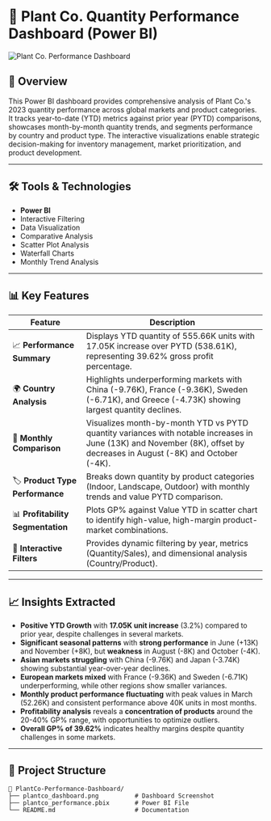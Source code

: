# 🌱 Plant Co. Quantity Performance Dashboard (Power BI)

![Plant Co. Performance Dashboard](https://github.com/your-username/PowerBI-Projects/blob/main/PlantCo%20Dashboard/plantco_dashboard.png)

## 📌 Overview

This Power BI dashboard provides comprehensive analysis of Plant Co.'s 2023 quantity performance across global markets and product categories. It tracks year-to-date (YTD) metrics against prior year (PYTD) comparisons, showcases month-by-month quantity trends, and segments performance by country and product type. The interactive visualizations enable strategic decision-making for inventory management, market prioritization, and product development.

---

## 🛠 Tools & Technologies

- **Power BI**
- Interactive Filtering
- Data Visualization
- Comparative Analysis
- Scatter Plot Analysis
- Waterfall Charts
- Monthly Trend Analysis

---

## 📊 Key Features

| Feature | Description |
|--------|-------------|
| 📈 **Performance Summary** | Displays YTD quantity of 555.66K units with 17.05K increase over PYTD (538.61K), representing 39.62% gross profit percentage. |
| 🌍 **Country Analysis** | Highlights underperforming markets with China (-9.76K), France (-9.36K), Sweden (-6.71K), and Greece (-4.73K) showing largest quantity declines. |
| 📅 **Monthly Comparison** | Visualizes month-by-month YTD vs PYTD quantity variances with notable increases in June (13K) and November (8K), offset by decreases in August (-8K) and October (-4K). |
| 🏷️ **Product Type Performance** | Breaks down quantity by product categories (Indoor, Landscape, Outdoor) with monthly trends and value PYTD comparison. |
| 📊 **Profitability Segmentation** | Plots GP% against Value YTD in scatter chart to identify high-value, high-margin product-market combinations. |
| 🔄 **Interactive Filters** | Provides dynamic filtering by year, metrics (Quantity/Sales), and dimensional analysis (Country/Product). |

---

## 📈 Insights Extracted

- **Positive YTD Growth** with **17.05K unit increase** (3.2%) compared to prior year, despite challenges in several markets.
- **Significant seasonal patterns** with **strong performance** in June (+13K) and November (+8K), but **weakness** in August (-8K) and October (-4K).
- **Asian markets struggling** with China (-9.76K) and Japan (-3.74K) showing substantial year-over-year declines.
- **European markets mixed** with France (-9.36K) and Sweden (-6.71K) underperforming, while other regions show smaller variances.
- **Monthly product performance fluctuating** with peak values in March (52.26K) and consistent performance above 40K units in most months.
- **Profitability analysis** reveals a **concentration of products** around the 20-40% GP% range, with opportunities to optimize outliers.
- **Overall GP% of 39.62%** indicates healthy margins despite quantity challenges in some markets.

---

## 📁 Project Structure

```plaintext
📂 PlantCo-Performance-Dashboard/
├── plantco_dashboard.png          # Dashboard Screenshot
├── plantco_performance.pbix       # Power BI File
└── README.md                      # Documentation
```
